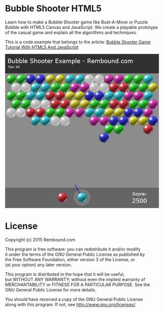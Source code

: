 # Bubble Shooter HTML5
Learn how to make a Bubble Shooter game like Bust-A-Move or Puzzle Bobble with HTML5 Canvas and JavaScript. We create a playable prototype of the casual game and explain all the algorithms and techniques.

This is a code example that belongs to the article: [Bubble Shooter Game Tutorial With HTML5 And JavaScript](http://rembound.com/articles/bubble-shooter-game-tutorial-with-html5-and-javascript)

[![Bubble Shooter Game Tutorial With HTML5 And JavaScript](screenshot.png?raw=true)](http://rembound.com/articles/bubble-shooter-game-tutorial-with-html5-and-javascript)

# License
Copyright (c) 2015 Rembound.com

This program is free software: you can redistribute it and/or modify  
it under the terms of the GNU General Public License as published by  
the Free Software Foundation, either version 3 of the License, or  
(at your option) any later version.

This program is distributed in the hope that it will be useful,  
but WITHOUT ANY WARRANTY; without even the implied warranty of  
MERCHANTABILITY or FITNESS FOR A PARTICULAR PURPOSE.  See the  
GNU General Public License for more details.  

You should have received a copy of the GNU General Public License  
along with this program.  If not, see http://www.gnu.org/licenses/.